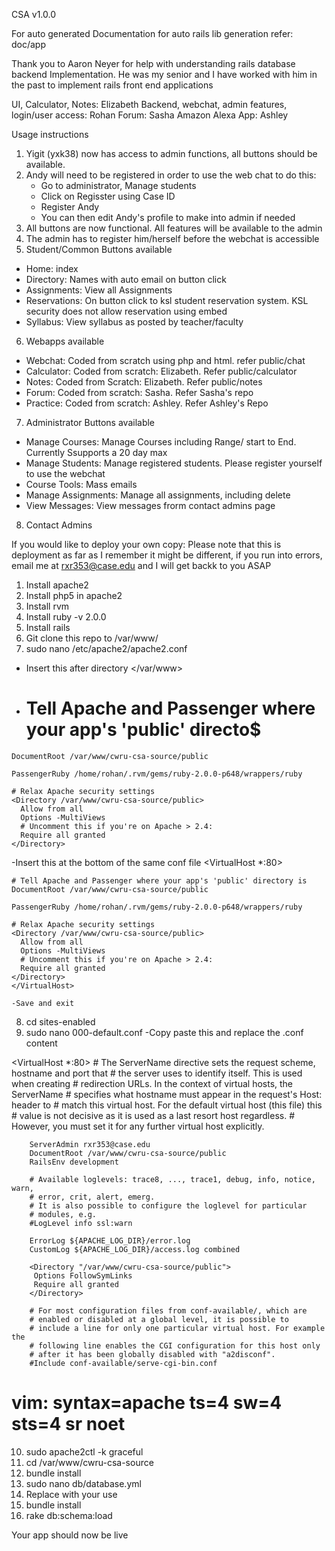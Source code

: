 CSA v1.0.0

For auto generated Documentation for auto rails lib generation refer: doc/app

Thank you to Aaron Neyer for help with understanding rails database backend Implementation. 
He was my senior and I have worked with him in the past to implement rails front end applications

UI, Calculator, Notes: Elizabeth 
Backend, webchat, admin features, login/user access: Rohan
Forum: Sasha
Amazon Alexa App: Ashley

Usage instructions
 1) Yigit (yxk38) now has access to admin functions, all buttons should be available.
 2) Andy will need to be registered in order to use the web chat to do this:
 	- Go to administrator, Manage students
 	- Click on Regisster using Case ID
 	- Register Andy
 	- You can then edit Andy's profile to make into admin if needed
 3) All buttons are now functional. All features will be available to the admin
 4) The admin has to register him/herself before the webchat is accessible
 5) Student/Common Buttons available
  - Home: index
  - Directory: Names with auto email on button click
  - Assignments: View all Assignments
  - Reservations: On button click to ksl student reservation system. KSL security does not allow reservation using embed
  - Syllabus: View syllabus as posted by teacher/faculty
 6) Webapps available
  - Webchat: Coded from scratch using php and html. refer public/chat
  - Calculator: Coded from scratch: Elizabeth. Refer public/calculator
  - Notes: Coded from Scratch: Elizabeth. Refer public/notes
  - Forum: Coded from scratch: Sasha. Refer Sasha's repo
  - Practice: Coded from scratch: Ashley. Refer Ashley's Repo
 7) Administrator Buttons available
  - Manage Courses: Manage Courses including Range/ start to End. Currently Ssupports a 20 day max
  - Manage Students: Manage registered students. Please register yourself to use the webchat
  - Course Tools: Mass emails
  - Manage Assignments: Manage all assignments, including delete
  - View Messages: View messages frorm contact admins page
 8) Contact Admins

If you would like to deploy your own copy: 
Please note that this is deployment as far as I remember
it might be different, if you run into errors, email me at rxr353@case.edu and I will get backk to you ASAP

 1) Install apache2
 2) Install php5 in apache2
 3) Install rvm
 4) Install ruby -v 2.0.0
 5) Install rails
 6) Git clone this repo to /var/www/
 7) sudo nano /etc/apache2/apache2.conf
   - Insert this after directory </var/www>
   -    # Tell Apache and Passenger where your app's 'public' directo$
    DocumentRoot /var/www/cwru-csa-source/public

    PassengerRuby /home/rohan/.rvm/gems/ruby-2.0.0-p648/wrappers/ruby

    # Relax Apache security settings
    <Directory /var/www/cwru-csa-source/public>
      Allow from all
      Options -MultiViews
      # Uncomment this if you're on Apache > 2.4:
      Require all granted
    </Directory>

   -Insert this at the bottom of the same conf file
   <VirtualHost *:80>

    # Tell Apache and Passenger where your app's 'public' directory is
    DocumentRoot /var/www/cwru-csa-source/public

    PassengerRuby /home/rohan/.rvm/gems/ruby-2.0.0-p648/wrappers/ruby

    # Relax Apache security settings
    <Directory /var/www/cwru-csa-source/public>
      Allow from all
      Options -MultiViews
      # Uncomment this if you're on Apache > 2.4:
      Require all granted
    </Directory>
    </VirtualHost>
    
    -Save and exit
8) cd sites-enabled
9) sudo nano 000-default.conf
 -Copy paste this and replace the .conf content

 <VirtualHost *:80>
        # The ServerName directive sets the request scheme, hostname and port that
        # the server uses to identify itself. This is used when creating
        # redirection URLs. In the context of virtual hosts, the ServerName
        # specifies what hostname must appear in the request's Host: header to
        # match this virtual host. For the default virtual host (this file) this
        # value is not decisive as it is used as a last resort host regardless.
        # However, you must set it for any further virtual host explicitly.

        ServerAdmin rxr353@case.edu
        DocumentRoot /var/www/cwru-csa-source/public
        RailsEnv development

        # Available loglevels: trace8, ..., trace1, debug, info, notice, warn,
        # error, crit, alert, emerg.
        # It is also possible to configure the loglevel for particular
        # modules, e.g.
        #LogLevel info ssl:warn

        ErrorLog ${APACHE_LOG_DIR}/error.log
        CustomLog ${APACHE_LOG_DIR}/access.log combined

        <Directory "/var/www/cwru-csa-source/public">
         Options FollowSymLinks
         Require all granted
        </Directory>

        # For most configuration files from conf-available/, which are
        # enabled or disabled at a global level, it is possible to
        # include a line for only one particular virtual host. For example the
        # following line enables the CGI configuration for this host only
        # after it has been globally disabled with "a2disconf".
        #Include conf-available/serve-cgi-bin.conf
</VirtualHost>

# vim: syntax=apache ts=4 sw=4 sts=4 sr noet
 
 10) sudo apache2ctl -k graceful
 11) cd /var/www/cwru-csa-source
 12) bundle install 
 13) sudo nano db/database.yml
 14) Replace with your use
 15) bundle install
 16) rake db:schema:load

 Your app should now be live
